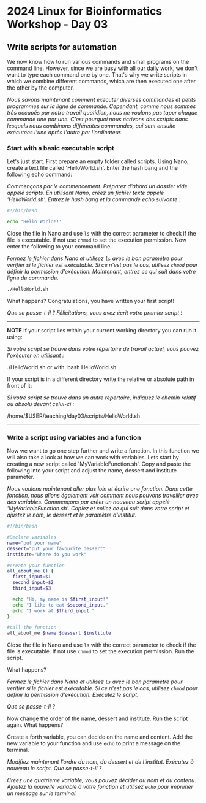 # 2024 Linux for Bioinformatics Workshop - Day 03

## Write scripts for automation
We now know how to run various commands and small programs on the command line. However, since we are busy with all our daily work, we don't want to type each command one by one. That's why we write scripts in which we combine different commands, which are then executed one after the other by the computer.

_Nous savons maintenant comment exécuter diverses commandes et petits programmes sur la ligne de commande. Cependant, comme nous sommes très occupés par notre travail quotidien, nous ne voulons pas taper chaque commande une par une. C'est pourquoi nous écrivons des scripts dans lesquels nous combinons différentes commandes, qui sont ensuite exécutées l'une après l'autre par l'ordinateur._


### Start with a basic executable script
Let's just start. First prepare an empty folder called scripts. Using Nano, create a text file called 'HelloWorld.sh'. Enter the hash bang and the following echo command:

_Commençons par le commencement. Préparez d'abord un dossier vide appelé scripts. En utilisant Nano, créez un fichier texte appelé 'HelloWorld.sh'. Entrez le hash bang et la commande echo suivante :_

```bash
#!/bin/bash

echo 'Hello World!!'
```
Close the file in Nano and use ```ls``` with the correct parameter to check if the file is executable. If not use ```chmod``` to set the execution permission. 
Now enter the following to your command line.

_Fermez le fichier dans Nano et utilisez ``ls`` avec le bon paramètre pour vérifier si le fichier est exécutable. Si ce n'est pas le cas, utilisez ``chmod`` pour définir la permission d'exécution. 
Maintenant, entrez ce qui suit dans votre ligne de commande._

```bash
./HelloWorld.sh
```
What happens?
Congratulations, you have written your first script!

_Que se passe-t-il ?
Félicitations, vous avez écrit votre premier script !_


---
**NOTE**
If your script lies within your current working directory you can run it using:

_Si votre script se trouve dans votre répertoire de travail actuel, vous pouvez l'exécuter en utilisant :_

./HelloWorld.sh
or with:
bash HelloWorld.sh

If your script is in a different directory write the relative or absolute path in front of it:

_Si votre script se trouve dans un autre répertoire, indiquez le chemin relatif ou absolu devant celui-ci :_

/home/$USER/teaching/day03/scripts/HelloWorld.sh

---

### Write a script using variables and a function
Now we want to go one step further and write a function. In this function we will also take a look at how we can work with variables. Lets start by creating a new script called 'MyVariableFunction.sh'. Copy and paste the following into your script and adjust the name, dessert and institute parameter.

_Nous voulons maintenant aller plus loin et écrire une fonction. Dans cette fonction, nous allons également voir comment nous pouvons travailler avec des variables. Commençons par créer un nouveau script appelé 'MyVariableFunction.sh'. Copiez et collez ce qui suit dans votre script et ajustez le nom, le dessert et le paramètre d'institut._
```bash
#!/bin/bash

#Declare variables
name="put your name"
dessert="put your favourite dessert"
institute="where do you work"

#create your function
all_about_me () {
  first_input=$1
  second_input=$2
  third_input=$3

  echo "Hi, my name is $first_input!" 
  echo "I like to eat $second_input."
  echo "I work at $third_input."
}

#call the function
all_about_me $name $dessert $institute

```
Close the file in Nano and use ```ls``` with the correct parameter to check if the file is executable. If not use ```chmod``` to set the execution permission. Run the script.

What happens?

_Fermez le fichier dans Nano et utilisez ``ls`` avec le bon paramètre pour vérifier si le fichier est exécutable. Si ce n'est pas le cas, utilisez ``chmod`` pour définir la permission d'exécution. Exécutez le script._

_Que se passe-t-il ?_

Now change the order of the name, dessert and institute. Run the script again. What happens? 

Create a forth variable, you can decide on the name and content. Add the new variable to your function and use ```echo``` to print a message on the terminal.

_Modifiez maintenant l'ordre du nom, du dessert et de l'institut. Exécutez à nouveau le script. Que se passe-t-il ?_

_Créez une quatrième variable, vous pouvez décider du nom et du contenu. Ajoutez la nouvelle variable à votre fonction et utilisez ``echo`` pour imprimer un message sur le terminal._
